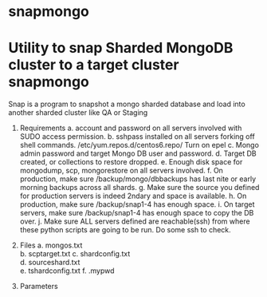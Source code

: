 # snapmongo
Utility to snap Sharded MongoDB cluster to a target cluster
snapmongo
=========

Snap is a program to snapshot a mongo sharded database and load into another sharded cluster like QA or Staging

1. Requirements
    a. account and password on all servers involved with SUDO access permission.
    b. sshpass installed on all servers forking off shell commands. /etc/yum.repos.d/centos6.repo/ Turn on epel
    c. Mongo admin password and target Mongo DB user and password.
    d. Target DB created, or collections to restore dropped.
    e. Enough disk space for mongodump, scp, mongorestore on all servers involved.
    f. On production, make sure /backup/mongo/dbbackups has last nite or early morning backups across all shards.
    g. Make sure the source you defined for production servers is indeed 2ndary and space is available.
    h. On production, make sure /backup/snap1-4 has enough space.
    i. On target servers, make sure /backup/snap1-4 has enough space to copy the DB over.
    j. Make sure ALL servers defined are reachable(ssh) from where these python scripts are going to be run. Do some ssh to check.


2. Files
    a. mongos.txt  
    b. scptarget.txt 
    c. shardconfig.txt  
    d. sourceshard.txt  
    e. tshardconfig.txt
    f. .mypwd

3. Parameters
